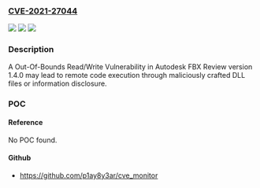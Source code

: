 ### [CVE-2021-27044](https://cve.mitre.org/cgi-bin/cvename.cgi?name=CVE-2021-27044)
![](https://img.shields.io/static/v1?label=Product&message=Autodesk%20FBX%20Review&color=blue)
![](https://img.shields.io/static/v1?label=Version&message=n%2Fa&color=blue)
![](https://img.shields.io/static/v1?label=Vulnerability&message=Out-Of-Bounds%20Read%20Vulnerability%20&color=brighgreen)

### Description

A Out-Of-Bounds Read/Write Vulnerability in Autodesk FBX Review version 1.4.0 may lead to remote code execution through maliciously crafted DLL files or information disclosure.

### POC

#### Reference
No POC found.

#### Github
- https://github.com/p1ay8y3ar/cve_monitor

